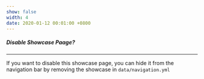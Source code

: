 ```yaml
---
show: false
width: 4
date: 2020-01-12 00:01:00 +0800
---
```


<div class="p-4">
    <h5>Disable Showcase Paage?</h5>
    <hr />
    <p>
        If you want to disable this showcase page, you can hide it from the navigation bar by removing the showcase in <code>data/navigation.yml</code>
    </p>
</div>